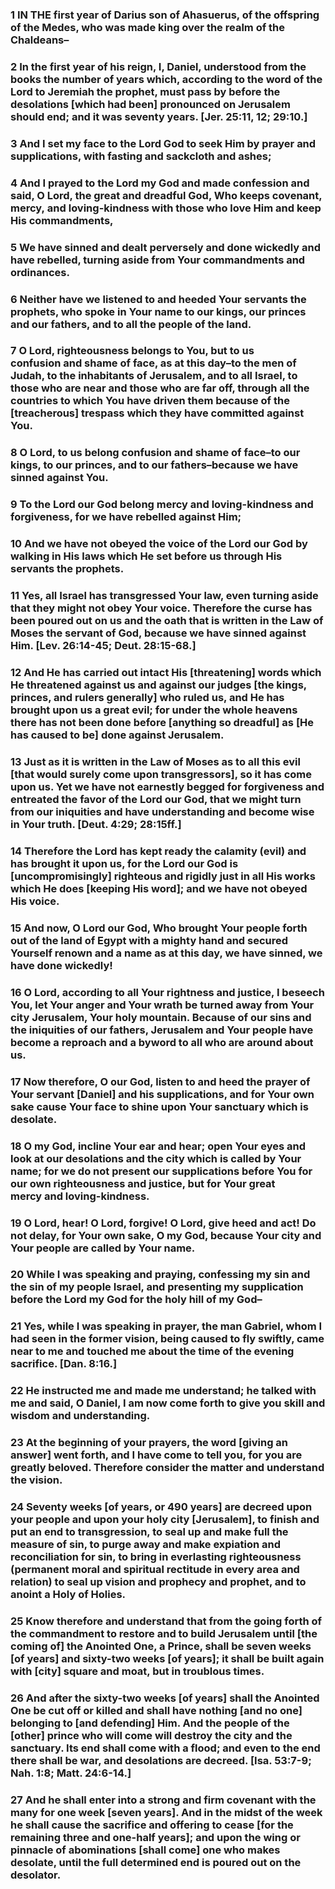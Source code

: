 ### 1 IN THE first year of Darius son of Ahasuerus, of the offspring of the Medes, who was made king over the realm of the Chaldeans–

### 2 In the first year of his reign, I, Daniel, understood from the books the number of years which, according to the word of the Lord to Jeremiah the prophet, must pass by before the desolations [which had been] pronounced on Jerusalem should end; and it was seventy years. [Jer. 25:11, 12; 29:10.]

### 3 And I set my face to the Lord God to seek Him by prayer and supplications, with fasting and sackcloth and ashes;

### 4 And I prayed to the Lord my God and made confession and said, O Lord, the great and dreadful God, Who keeps covenant, mercy, and loving-kindness with those who love Him and keep His commandments,

### 5 We have sinned and dealt perversely and done wickedly and have rebelled, turning aside from Your commandments and ordinances.

### 6 Neither have we listened to and heeded Your servants the prophets, who spoke in Your name to our kings, our princes and our fathers, and to all the people of the land.

### 7 O Lord, righteousness belongs to You, but to us confusion and shame of face, as at this day–to the men of Judah, to the inhabitants of Jerusalem, and to all Israel, to those who are near and those who are far off, through all the countries to which You have driven them because of the [treacherous] trespass which they have committed against You.

### 8 O Lord, to us belong confusion and shame of face–to our kings, to our princes, and to our fathers–because we have sinned against You.

### 9 To the Lord our God belong mercy and loving-kindness and forgiveness, for we have rebelled against Him;

### 10 And we have not obeyed the voice of the Lord our God by walking in His laws which He set before us through His servants the prophets.

### 11 Yes, all Israel has transgressed Your law, even turning aside that they might not obey Your voice. Therefore the curse has been poured out on us and the oath that is written in the Law of Moses the servant of God, because we have sinned against Him. [Lev. 26:14-45; Deut. 28:15-68.]

### 12 And He has carried out intact His [threatening] words which He threatened against us and against our judges [the kings, princes, and rulers generally] who ruled us, and He has brought upon us a great evil; for under the whole heavens there has not been done before [anything so dreadful] as [He has caused to be] done against Jerusalem.

### 13 Just as it is written in the Law of Moses as to all this evil [that would surely come upon transgressors], so it has come upon us. Yet we have not earnestly begged for forgiveness and entreated the favor of the Lord our God, that we might turn from our iniquities and have understanding and become wise in Your truth. [Deut. 4:29; 28:15ff.]

### 14 Therefore the Lord has kept ready the calamity (evil) and has brought it upon us, for the Lord our God is [uncompromisingly] righteous and rigidly just in all His works which He does [keeping His word]; and we have not obeyed His voice.

### 15 And now, O Lord our God, Who brought Your people forth out of the land of Egypt with a mighty hand and secured Yourself renown and a name as at this day, we have sinned, we have done wickedly!

### 16 O Lord, according to all Your rightness and justice, I beseech You, let Your anger and Your wrath be turned away from Your city Jerusalem, Your holy mountain. Because of our sins and the iniquities of our fathers, Jerusalem and Your people have become a reproach and a byword to all who are around about us.

### 17 Now therefore, O our God, listen to and heed the prayer of Your servant [Daniel] and his supplications, and for Your own sake cause Your face to shine upon Your sanctuary which is desolate.

### 18 O my God, incline Your ear and hear; open Your eyes and look at our desolations and the city which is called by Your name; for we do not present our supplications before You for our own righteousness and justice, but for Your great mercy and loving-kindness.

### 19 O Lord, hear! O Lord, forgive! O Lord, give heed and act! Do not delay, for Your own sake, O my God, because Your city and Your people are called by Your name.

### 20 While I was speaking and praying, confessing my sin and the sin of my people Israel, and presenting my supplication before the Lord my God for the holy hill of my God–

### 21 Yes, while I was speaking in prayer, the man Gabriel, whom I had seen in the former vision, being caused to fly swiftly, came near to me and touched me about the time of the evening sacrifice. [Dan. 8:16.]

### 22 He instructed me and made me understand; he talked with me and said, O Daniel, I am now come forth to give you skill and wisdom and understanding.

### 23 At the beginning of your prayers, the word [giving an answer] went forth, and I have come to tell you, for you are greatly beloved. Therefore consider the matter and understand the vision.

### 24 Seventy weeks [of years, or 490 years] are decreed upon your people and upon your holy city [Jerusalem], to finish and put an end to transgression, to seal up and make full the measure of sin, to purge away and make expiation and reconciliation for sin, to bring in everlasting righteousness (permanent moral and spiritual rectitude in every area and relation) to seal up vision and prophecy and prophet, and to anoint a Holy of Holies.

### 25 Know therefore and understand that from the going forth of the commandment to restore and to build Jerusalem until [the coming of] the Anointed One, a Prince, shall be seven weeks [of years] and sixty-two weeks [of years]; it shall be built again with [city] square and moat, but in troublous times.

### 26 And after the sixty-two weeks [of years] shall the Anointed One be cut off or killed and shall have nothing [and no one] belonging to [and defending] Him. And the people of the [other] prince who will come will destroy the city and the sanctuary. Its end shall come with a flood; and even to the end there shall be war, and desolations are decreed. [Isa. 53:7-9; Nah. 1:8; Matt. 24:6-14.]

### 27 And he shall enter into a strong and firm covenant with the many for one week [seven years]. And in the midst of the week he shall cause the sacrifice and offering to cease [for the remaining three and one-half years]; and upon the wing or pinnacle of abominations [shall come] one who makes desolate, until the full determined end is poured out on the desolator.